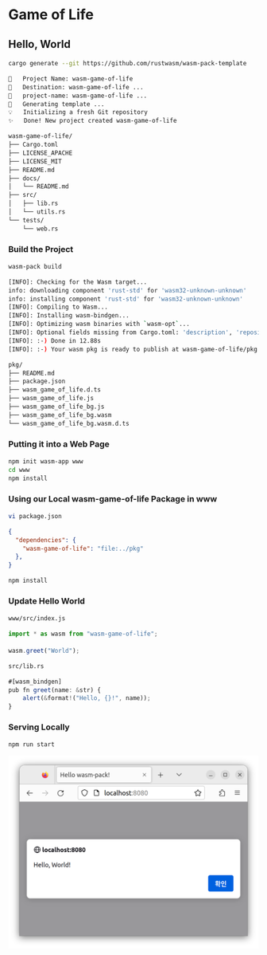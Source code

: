 # Game of Life

## Hello, World

```bash
cargo generate --git https://github.com/rustwasm/wasm-pack-template
```

```bash
🤷   Project Name: wasm-game-of-life
🔧   Destination: wasm-game-of-life ...
🔧   project-name: wasm-game-of-life ...
🔧   Generating template ...
💡   Initializing a fresh Git repository
✨   Done! New project created wasm-game-of-life
```

```bash
wasm-game-of-life/
├── Cargo.toml
├── LICENSE_APACHE
├── LICENSE_MIT
├── README.md
├── docs/
│   └── README.md
├── src/
│   ├── lib.rs
│   └── utils.rs
└── tests/
    └── web.rs
```

### Build the Project

```bash
wasm-pack build
```

```bash
[INFO]: Checking for the Wasm target...
info: downloading component 'rust-std' for 'wasm32-unknown-unknown'
info: installing component 'rust-std' for 'wasm32-unknown-unknown'
[INFO]: Compiling to Wasm...
[INFO]: Installing wasm-bindgen...
[INFO]: Optimizing wasm binaries with `wasm-opt`...
[INFO]: Optional fields missing from Cargo.toml: 'description', 'repository', and 'license'. These are not necessary, but recommended
[INFO]: :-) Done in 12.88s
[INFO]: :-) Your wasm pkg is ready to publish at wasm-game-of-life/pkg.
```

```bash
pkg/
├── README.md
├── package.json
├── wasm_game_of_life.d.ts
├── wasm_game_of_life.js
├── wasm_game_of_life_bg.js
├── wasm_game_of_life_bg.wasm
└── wasm_game_of_life_bg.wasm.d.ts
```

### Putting it into a Web Page

```bash
npm init wasm-app www
cd www
npm install
```

### Using our Local wasm-game-of-life Package in www

```bash
vi package.json
```

```json
{
  "dependencies": {
    "wasm-game-of-life": "file:../pkg"
  },
}
```

```bash
npm install
```

### Update Hello World

```bash
www/src/index.js
```

```js
import * as wasm from "wasm-game-of-life";

wasm.greet("World");
```

```bash
src/lib.rs
```

```js
#[wasm_bindgen]
pub fn greet(name: &str) {
    alert(&format!("Hello, {}!", name));
}
```

### Serving Locally

```bash
npm run start
```

![](images/helloworld.png)
